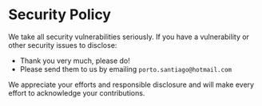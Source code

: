 # Security Policy

We take all security vulnerabilities seriously.
If you have a vulnerability or other security issues to disclose:

- Thank you very much, please do!
- Please send them to us by emailing `porto.santiago@hotmail.com`

We appreciate your efforts and responsible disclosure and will make every effort to acknowledge your contributions.

